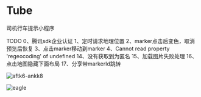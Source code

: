 # Tube
司机行车提示小程序


TODO
0、腾讯sdk企业认证
1、定时请求地理位置
2、marker点击后变色，取消预览后恢复
3、点击marker移动到marker
4、Cannot read property 'regeocoding' of undefined
14、没有获取到为匿名
15、加载图片失败处理
16、点击地图隐藏下面布局
17、分享带markerId跳转



![aftk6-ankk8](https://user-gold-cdn.xitu.io/2020/7/21/173720b276cb6d87?w=132&h=132&f=png&s=27125)

![eagle](https://user-gold-cdn.xitu.io/2020/7/21/173720b78e45882b?w=800&h=1024&f=jpeg&s=58894)
